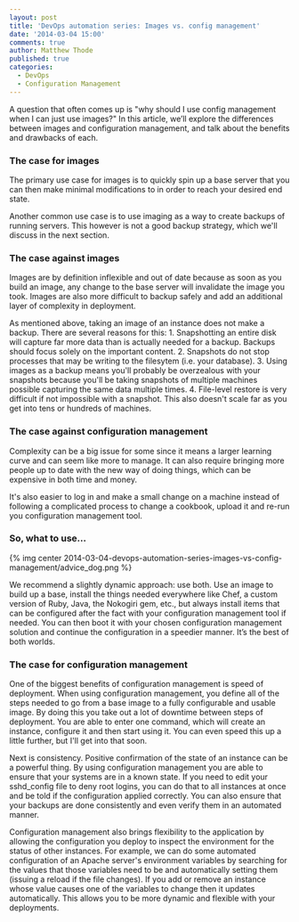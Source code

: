 ```yaml
---
layout: post
title: 'DevOps automation series: Images vs. config management'
date: '2014-03-04 15:00'
comments: true
author: Matthew Thode
published: true
categories:
  - DevOps
  - Configuration Management
---
```



A question that often comes up is "why should I use config management when I
can just use images?" In this article, we’ll explore the differences between
images and configuration management, and talk about the benefits and drawbacks
of each.

<!-- more -->

### The case for images

The primary use case for images is to quickly spin up a base server that you
can then make minimal modifications to in order to reach your desired end state.

Another common use case is to use imaging as a way to create backups of
running servers. This however is not a good backup strategy, which we'll
discuss in the next section.

### The case against images

Images are by definition inflexible and out of date because as soon as you
build an image, any change to the base server will invalidate the image you
took. Images are also more difficult to backup safely and add an additional
layer of complexity in deployment.

As mentioned above, taking an image of an instance does not make a backup.
There are several reasons for this: 1. Snapshotting an entire disk will
capture far more data than is actually needed for a backup. Backups should
focus solely on the important content. 2. Snapshots do not stop processes
that may be writing to the filesytem (i.e. your database). 3. Using images as
a backup means you'll probably be overzealous with your snapshots because
you'll be taking snapshots of multiple machines possible capturing the same
data multiple times. 4. File-level restore is very difficult if not impossible
with a snapshot. This also doesn't scale far as you get into tens or hundreds
of machines.

### The case against configuration management

Complexity can be a big issue for some since it means a larger learning curve
and can seem like more to manage. It can also require bringing more people up
to date with the new way of doing things, which can be expensive in both time
and money.

It's also easier to log in and make a small change on a machine instead of
following a complicated process to change a cookbook, upload it and re-run
you configuration management tool.


### So, what to use...

{% img center 2014-03-04-devops-automation-series-images-vs-config-management/advice_dog.png %}

We recommend a slightly dynamic approach: use both. Use an image to build up a
base, install the things needed everywhere like Chef, a custom version of
Ruby, Java, the Nokogiri gem, etc., but always install items that can be
configured after the fact with your configuration management tool if needed.
You can then boot it with your chosen configuration management solution and
continue the configuration in a speedier manner. It’s the best of both worlds.


### The case for configuration management

One of the biggest benefits of configuration management is speed of deployment.
When using configuration management, you define all of the steps needed to go
from a base image to a fully configurable and usable image. By doing this you
take out a lot of downtime between steps of deployment. You are able to enter
one command, which will create an instance, configure it and then start using
it. You can even speed this up a little further, but I'll get into that soon.

Next is consistency. Positive confirmation of the state of an instance can be
a powerful thing. By using configuration management you are able to ensure
that your systems are in a known state. If you need to edit your sshd_config
file to deny root logins, you can do that to all instances at once and be told
if the configuration applied correctly. You can also ensure that your backups
are done consistently and even verify them in an automated manner.

Configuration management also brings flexibility to the application by
allowing the configuration you deploy to inspect the environment for the
status of other instances. For example, we can do some automated configuration
of an Apache server's environment variables by searching for the values that
those variables need to be and automatically setting them (issuing a reload if
the file changes). If you add or remove an instance whose value causes one of
the variables to change then it updates automatically. This allows you to be
more dynamic and flexible with your deployments.

